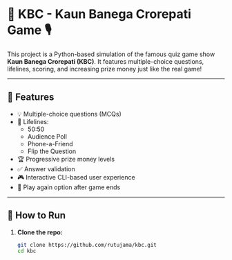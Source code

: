 # 🎯 KBC - Kaun Banega Crorepati Game 🎙️

This project is a Python-based simulation of the famous quiz game show **Kaun Banega Crorepati (KBC)**. It features multiple-choice questions, lifelines, scoring, and increasing prize money just like the real game!

---

## 📌 Features

- 💡 Multiple-choice questions (MCQs)
- 🔁 Lifelines:
  - 50:50
  - Audience Poll
  - Phone-a-Friend
  - Flip the Question
- 🏆 Progressive prize money levels
- ✅ Answer validation
- 🎮 Interactive CLI-based user experience
- 🔄 Play again option after game ends

---

## 🚀 How to Run

1. **Clone the repo:**
   ```bash
   git clone https://github.com/rutujama/kbc.git
   cd kbc

